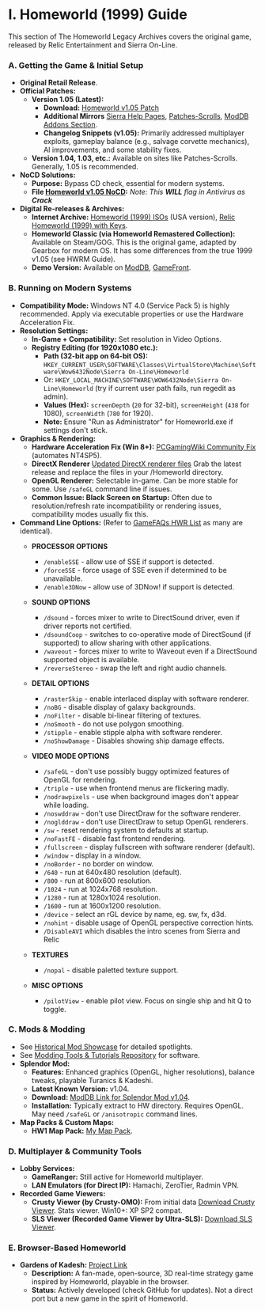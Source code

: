 # I. Homeworld (1999) Guide

This section of The Homeworld Legacy Archives covers the original game, released by Relic Entertainment and Sierra On-Line.

### A. Getting the Game & Initial Setup

*   **Original Retail Release**.
*   **Official Patches:**
    *   **Version 1.05 (Latest):**
        *   **Download:** [Homeworld v1.05 Patch](files/HOMEW105.rar)
        *   **Additional Mirrors** [Sierra Help Pages](http://sierrahelp.com/Patches-Updates/Patches-Updates-Games/HomeworldSeriesUpdates.html), [Patches-Scrolls](https://www.patches-scrolls.com/homeworld.php), [ModDB Addons Section](https://www.moddb.com/games/homeworld/downloads).
        *   **Changelog Snippets (v1.05):** Primarily addressed multiplayer exploits, gameplay balance (e.g., salvage corvette mechanics), AI improvements, and some stability fixes.
    *   **Version 1.04, 1.03, etc.:** Available on sites like Patches-Scrolls. Generally, 1.05 is recommended.
*   **NoCD Solutions:**
    *   **Purpose:** Bypass CD check, essential for modern systems.
    *   **File [Homeworld v1.05 NoCD](files/Homeworld_v1.05.rar):** *Note: This **WILL** flag in Antivirus as **Crack***
*   **Digital Re-releases & Archives:**
    *   **Internet Archive:** [Homeworld (1999) ISOs](https://archive.org/details/HomeworldUSA) (USA version), [Relic Homeworld (1999) with Keys](https://archive.org/details/relic-homeworld-1999).
    *   **Homeworld Classic (via Homeworld Remastered Collection):** Available on Steam/GOG. This is the original game, adapted by Gearbox for modern OS. It has some differences from the true 1999 v1.05 (see HWRM Guide).
    *   **Demo Version:** Available on [ModDB](https://www.moddb.com/games/homeworld/downloads/homeworld-demo), [GameFront](https://www.gamefront.com/games/homeworld/file/homeworld-demo).

### B. Running on Modern Systems

*   **Compatibility Mode:** Windows NT 4.0 (Service Pack 5) is highly recommended. Apply via executable properties or use the Hardware Acceleration Fix.
*   **Resolution Settings:**
    *   **In-Game + Compatibility:** Set resolution in Video Options.
    *   **Registry Editing (for 1920x1080 etc.):**
        *   **Path (32-bit app on 64-bit OS):** `HKEY_CURRENT_USER\SOFTWARE\Classes\VirtualStore\Machine\Software\Wow6432Node\Sierra On-Line\Homeworld`
        *   Or: `HKEY_LOCAL_MACHINE\SOFTWARE\WOW6432Node\Sierra On-Line\Homeworld` (try if current user path fails, run regedit as admin).
        *   **Values (Hex):** `screenDepth` (`20` for 32-bit), `screenHeight` (`438` for 1080), `screenWidth` (`780` for 1920).
        *   **Note:** Ensure "Run as Administrator" for Homeworld.exe if settings don't stick.
*   **Graphics & Rendering:**
    *   **Hardware Acceleration Fix (Win 8+):** [PCGamingWiki Community Fix](https://community.pcgamingwiki.com/files/file/5-homeworld-hardware-acceleration-fix/) (automates NT4SP5).
    *   **DirectX Renderer** [Updated DirectX renderer files](https://github.com/ncblakely/hw_rgl) Grab the latest release and replace the files in your /Homeworld directory.
    *   **OpenGL Renderer:** Selectable in-game. Can be more stable for some. Use `/safeGL` command line if issues.
    *   **Common Issue: Black Screen on Startup:** Often due to resolution/refresh rate incompatibility or rendering issues, compatibility modes usually fix this.
*   **Command Line Options:** (Refer to [GameFAQs HWR List](https://gamefaqs.gamespot.com/pc/854758-homeworld-remastered-collection/cheats) as many are identical).
    *   **PROCESSOR OPTIONS**
        *   `/enableSSE` - allow use of SSE if support is detected.
        *   `/forceSSE` - force usage of SSE even if determined to be unavailable.
        *   `/enable3DNow` - allow use of 3DNow! if support is detected.

    *   **SOUND OPTIONS**
        *   `/dsound` - forces mixer to write to DirectSound driver, even if driver reports not certified.
        *   `/dsoundCoop` - switches to co-operative mode of DirectSound (if supported) to allow sharing with other applications.
        *   `/waveout` - forces mixer to write to Waveout even if a DirectSound supported object is available.
        *   `/reverseStereo` - swap the left and right audio channels.

    *   **DETAIL OPTIONS**
        *   `/rasterSkip` - enable interlaced display with software renderer.
        *   `/noBG` - disable display of galaxy backgrounds.
        *   `/noFilter` - disable bi-linear filtering of textures.
        *   `/noSmooth` - do not use polygon smoothing.
        *   `/stipple` - enable stipple alpha with software renderer.
        *   `/noShowDamage` - Disables showing ship damage effects.

    *   **VIDEO MODE OPTIONS**
        *   `/safeGL` - don't use possibly buggy optimized features of OpenGL for rendering.
        *   `/triple` - use when frontend menus are flickering madly.
        *   `/nodrawpixels` - use when background images don't appear while loading.
        *   `/noswddraw` - don't use DirectDraw for the software renderer.
        *   `/noglddraw` - don't use DirectDraw to setup OpenGL renderers.
        *   `/sw` - reset rendering system to defaults at startup.
        *   `/noFastFE` - disable fast frontend rendering.
        *   `/fullscreen` - display fullscreen with software renderer (default).
        *   `/window` - display in a window.
        *   `/noBorder` - no border on window.
        *   `/640` - run at 640x480 resolution (default).
        *   `/800` - run at 800x600 resolution.
        *   `/1024` - run at 1024x768 resolution.
        *   `/1280` - run at 1280x1024 resolution.
        *   `/1600` - run at 1600x1200 resolution.
        *   `/device` <dev> - select an rGL device by name, eg. sw, fx, d3d.
        *   `/nohint` - disable usage of OpenGL perspective correction hints.
        *   `/DisableAVI` which disables the intro scenes from Sierra and Relic

    *   **TEXTURES**
        *   `/nopal` - disable paletted texture support.

    *   **MISC OPTIONS**
        *   `/pilotView` - enable pilot view.  Focus on single ship and hit Q to toggle.

### C. Mods & Modding

*   See [Historical Mod Showcase](09_Historical_Mod_Showcase.md) for detailed spotlights.
*   See [Modding Tools & Tutorials Repository](08_Modding_Tools_Repository.md) for software.
*   **Splendor Mod:**
    *   **Features:** Enhanced graphics (OpenGL, higher resolutions), balance tweaks, playable Turanics & Kadeshi.
    *   **Latest Known Version:** v1.04.
    *   **Download:** [ModDB Link for Splendor Mod v1.04](https://www.moddb.com/mods/homeworld-splendor-mod/downloads/homeworld-splendor-mod-v1-04).
    *   **Installation:** Typically extract to HW directory. Requires OpenGL. May need `/safeGL` or `/anisotropic` command lines.
*   **Map Packs & Custom Maps:**
    *   **HW1 Map Pack:** [My Map Pack](https://github.com/FlashZ/Homeworld_Map_Collection).


### D. Multiplayer & Community Tools

*   **Lobby Services:**
    *   **GameRanger:** Still active for Homeworld multiplayer.
    *   **LAN Emulators (for Direct IP):** Hamachi, ZeroTier, Radmin VPN.
*   **Recorded Game Viewers:**
    *   **Crusty Viewer (by Crusty-OMO):** From initial data [Download Crusty Viewer](files/crustyv.exe). Stats viewer. Win10+: XP SP2 compat.
    *   **SLS Viewer (Recorded Game Viewer by Ultra-SLS):** [Download SLS Viewer](files/sls_viewer.zip).

### E. Browser-Based Homeworld

*   **Gardens of Kadesh:** [Project Link](https://gardens-of-kadesh.gitlab.io/gardens-of-kadesh/)
    *   **Description:** A fan-made, open-source, 3D real-time strategy game inspired by Homeworld, playable in the browser.
    *   **Status:** Actively developed (check GitHub for updates). Not a direct port but a new game in the spirit of Homeworld.